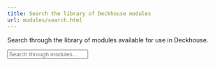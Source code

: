 ```yaml
---
title: Search the library of Deckhouse modules
url: modules/search.html
---
```


<p class="tile__descr">Search through the library of modules available for use in Deckhouse.</p>

<div class="searchV3">
  <div class="container">
    <div class="input-wrapper">
      <input type="text" id="search-input" placeholder="Search through modules..." class="input">
      <div id="search-results" class="results"></div>
    </div>
  </div>
</div>

<script>
class ModuleSearch {
  constructor() {
    this.searchInput = document.getElementById('search-input');
    this.searchResults = document.getElementById('search-results');
    this.searchIndex = null;
    this.searchData = null;
    this.lunrIndex = null;
    this.lastQuery = '';
    this.currentResults = {
      config: [],
      other: []
    };
    this.displayedCounts = {
      config: 5,
      other: 5
    };
    this.isDataLoaded = false;
    
    this.init();
  }

  async init() {
    this.setupEventListeners();
    
    // Hide search results by default
    this.searchResults.style.display = 'none';
  }

  setupEventListeners() {
    this.searchInput.addEventListener('input', (e) => {
      const query = e.target.value.trim();
      if (query.length > 0) {
        // Show search results when user starts typing
        this.searchResults.style.display = 'flex';
        this.handleSearch(query);
      } else {
        // Hide search results when search is cleared
        this.searchResults.style.display = 'none';
      }
    });

    this.searchInput.addEventListener('keydown', (e) => {
      if (e.key === 'Enter') {
        e.preventDefault();
        const query = e.target.value.trim();
        if (query.length > 0) {
          this.searchResults.style.display = 'flex';
          this.handleSearch(query);
        }
      }
    });
  }

  async loadSearchIndex() {
    if (this.isDataLoaded) {
      return; // Already loaded
    }

    try {
      this.showLoading();
      
      const response = await fetch('/modules/search-embedded-modules-index.json');
      if (!response.ok) {
        throw new Error(`Failed to load search index: ${response.status}`);
      }
      
      this.searchData = await response.json();
      this.buildLunrIndex();
      this.isDataLoaded = true;
      this.hideLoading();
    } catch (error) {
      console.error('Error loading search index:', error);
      this.showError('Failed to load search index. Please try again later.');
    }
  }

  buildLunrIndex() {
    const searchData = this.searchData;
    
    this.lunrIndex = lunr(function() {
      this.field('title', { boost: 10 });
      this.field('keywords', { boost: 8 });
      this.field('summary', { boost: 5 });
      this.field('content', { boost: 1 });
      this.ref('id');
      
      // Add documents from the documents array
      if (searchData.documents) {
        searchData.documents.forEach((doc, index) => {
          this.add({
            id: `doc_${index}`,
            title: doc.title || '',
            keywords: doc.keywords || '',
            summary: doc.summary || '',
            content: doc.content || '',
            url: doc.url || '',
            module: doc.module || '',
            type: 'document'
          });
        });
      }
      
      // Add parameters from the parameters array
      if (searchData.parameters) {
        searchData.parameters.forEach((param, index) => {
          this.add({
            id: `param_${index}`,
            title: param.name || '',
            keywords: param.keywords || '',
            resName: param.resName || '',
            content: param.content || '',
            url: param.url || '',
            module: param.module || '',
            type: 'parameter'
          });
        });
      }
    });
  }

  async handleSearch(query) {
    if (!query.trim()) {

      this.lastQuery = '';
      this.resetPagination();
      return;
    }

    // Load search data on demand if not already loaded
    if (!this.isDataLoaded) {
      await this.loadSearchIndex();
    }

    if (!this.lunrIndex) {
      this.showError('Search index not loaded yet.');
      return;
    }

    try {
      this.lastQuery = query;
      this.resetPagination();
      
      const results = this.lunrIndex.search(query);
      
      // Apply additional boosting for parameters
      const boostedResults = results.map(result => {
        const docId = result.ref;
        let doc;
        
        // Determine which array the result comes from
        if (docId.startsWith('doc_')) {
          const index = parseInt(docId.replace('doc_', ''));
          doc = this.searchData.documents[index];
        } else if (docId.startsWith('param_')) {
          const index = parseInt(docId.replace('param_', ''));
          doc = this.searchData.parameters[index];
        }
        
        if (!doc) return result;

        let boost = 1;
        if (doc.type === 'parameter' && doc.content && doc.content.includes('resources__prop_name')) {
          boost = 1.5; // Additional boost for parameters with properties
        } else if (doc.type === 'parameter') {
          boost = 1.2; // Moderate boost for parameters
        }
        
        return {
          ...result,
          score: result.score * boost
        };
      });
      
      // Sort by boosted score
      boostedResults.sort((a, b) => b.score - a.score);
      
      // Store current results and display them
      this.currentResults = this.groupResults(boostedResults);
      this.displayResults();

    } catch (error) {
      console.error('Search error:', error);
      this.showError('An error occurred during search.');
    }
  }

  groupResults(results) {
    const configResults = [];
    const otherResults = [];

    results.forEach(result => {
      const docId = result.ref;
      let doc;
      
      // Determine which array the result comes from
      if (docId.startsWith('doc_')) {
        const index = parseInt(docId.replace('doc_', ''));
        doc = this.searchData.documents[index];
        doc.type = 'document';
      } else if (docId.startsWith('param_')) {
        const index = parseInt(docId.replace('param_', ''));
        doc = this.searchData.parameters[index];
        doc.type = 'parameter';
      }
      
      if (doc) {
        // Configuration results come from parameters array
        if (doc.type === 'parameter') {
          configResults.push(result);
        } else {
          // Other documentation comes from documents array
          otherResults.push(result);
        }
      }
    });

    return {
      config: configResults,
      other: otherResults
    };
  }

  displayResults() {
    if (this.currentResults.config.length === 0 && this.currentResults.other.length === 0) {
      this.showNoResults(this.lastQuery);
      return;
    }

    let resultsHtml = '';

    // Display configuration results first
    if (this.currentResults.config.length > 0) {
      resultsHtml += `
        <div class="results-group">
          <div class="results-group-header">{{< translate "api" >}}</div>
          ${this.renderResultGroup(this.currentResults.config, this.lastQuery, 'config')}
        </div>
      `;
    }

    // Display other results
    if (this.currentResults.other.length > 0) {
      resultsHtml += `
        <div class="results-group">
          <div class="results-group-header">{{< translate "Documentation" >}}</div>
          ${this.renderResultGroup(this.currentResults.other, this.lastQuery, 'other')}
        </div>
      `;
    }

    this.searchResults.innerHTML = resultsHtml;
  }

  renderResultGroup(results, query, groupType) {
    const displayedCount = this.displayedCounts[groupType];
    const topResults = results.slice(0, displayedCount);
    
    let html = '';
    
    // Render visible results
    topResults.forEach(result => {
      const docId = result.ref;
      let doc;
      
      // Determine which array the result comes from
      if (docId.startsWith('doc_')) {
        const index = parseInt(docId.replace('doc_', ''));
        doc = this.searchData.documents[index];
      } else if (docId.startsWith('param_')) {
        const index = parseInt(docId.replace('param_', ''));
        doc = this.searchData.parameters[index];
      }
      
      if (!doc) return;
      
      let title, summary, module, description;
      
      if (groupType === 'config') {
        // For configuration results (parameters)
        title = this.highlightText(doc.name || '', query);
        summary = this.highlightText(doc.resName || '', query);
        module = doc.module ? `<div class="result-module">${doc.module}</div>` : '';
        description = this.highlightText(doc.content || '', query);
      } else {
        // For other documentation
        title = this.highlightText(doc.title || '', query);
        summary = this.highlightText(doc.summary || '', query);
        module = doc.module ? `<div class="result-module">${doc.module}</div>` : '';
        description = summary || this.getRelevantContentSnippet(doc.content || '', query);
      }
      
      html += `
        <a href="${doc.url || '#'}" class="result-item">
          <div class="result-title">${title}</div>
          ${module}
          <div class="result-description">${description}</div>
        </a>
      `;
    });
    
    // Add "More" button if there are more results to show
    if (displayedCount < results.length) {
      html += `
        <button class="tile__pagination" onclick="window.moduleSearch.loadMore('${groupType}')">
          <p class="tile__pagination--descr">${"{{< translate "show_more_pattern" >}}".replace("%s", Math.min(5, results.length - displayedCount))}</p>
          <svg width="16" height="16" viewBox="0 0 16 16" fill="none" xmlns="http://www.w3.org/2000/svg">
            <path fill-rule="evenodd" clip-rule="evenodd" d="M8 1C8.55229 1 9 1.44772 9 2V7L14 7C14.5523 7 15 7.44772 15 8C15 8.55229 14.5523 9 14 9L9 9L9 14C9 14.5523 8.55229 15 8 15C7.44772 15 7 14.5523 7 14L7 9H2C1.44772 9 1 8.55229 1 8C1 7.44772 1.44772 7 2 7L7 7L7 2C7 1.44772 7.44772 1 8 1Z" fill="#0D69F2"/>
          </svg>
        </button>
      `;
    }
    
    return html;
  }

  loadMore(groupType) {
    if (groupType === 'config' || groupType === 'other') {
      this.displayedCounts[groupType] += 5;
      this.displayResults();
    }
  }

  resetPagination() {
    this.displayedCounts = {
      config: 5,
      other: 5
    };
  }

  getRelevantContentSnippet(content, query) {
    if (!content || !query) return '';
    
    // Split content into sentences or paragraphs
    const sentences = content.split(/[.!?]+/).filter(s => s.trim().length > 0);
    
    // Find sentences that contain the search query
    const relevantSentences = sentences.filter(sentence => 
      sentence.toLowerCase().includes(query.toLowerCase())
    );
    
    if (relevantSentences.length > 0) {
      // Take the first relevant sentence and truncate if too long
      let snippet = relevantSentences[0].trim();
      if (snippet.length > 200) {
        snippet = snippet.substring(0, 200) + '...';
      }
      return this.highlightText(snippet, query);
    }
    
    // If no exact matches, find sentences with partial matches
    const queryWords = query.toLowerCase().split(/\s+/).filter(w => w.length > 2);
    const scoredSentences = sentences.map(sentence => {
      const lowerSentence = sentence.toLowerCase();
      let score = 0;
      queryWords.forEach(word => {
        if (lowerSentence.includes(word)) {
          score += word.length; // Longer words get higher scores
        }
      });
      return { sentence, score };
    }).filter(item => item.score > 0);
    
    if (scoredSentences.length > 0) {
      // Sort by score and take the best match
      scoredSentences.sort((a, b) => b.score - a.score);
      let snippet = scoredSentences[0].sentence.trim();
      if (snippet.length > 200) {
        snippet = snippet.substring(0, 200) + '...';
      }
      return this.highlightText(snippet, query);
    }
    
    // Fallback: take the first sentence and truncate
    if (sentences.length > 0) {
      let snippet = sentences[0].trim();
      if (snippet.length > 200) {
        snippet = snippet.substring(0, 200) + '...';
      }
      return snippet;
    }
    
    return '';
  }

  highlightText(text, query) {
    if (!text) return '';
    
    const regex = new RegExp(`(${query.replace(/[.*+?^${}()|[\]\\]/g, '\\$&')})`, 'gi');
    return text.replace(regex, '<mark>$1</mark>');
  }

  showLoading() {
    this.searchResults.style.display = 'flex';
    this.searchResults.innerHTML = '<div class="search-loading">Loading search index...</div>';
  }

  hideLoading() {
    // Loading will be replaced by results or message
  }

  showMessage(message) {
    this.searchResults.style.display = 'flex';
    this.searchResults.innerHTML = `<div class="no-results">${message}</div>`;
  }

  showNoResults(query) {
    this.searchResults.style.display = 'flex';
    this.searchResults.innerHTML = `
      <div class="no-results">
        No modules found for "${query}". Try different keywords or check your spelling.
      </div>
    `;
  }

  showError(message) {
    this.searchResults.style.display = 'flex';
    this.searchResults.innerHTML = `<div class="no-results">${message}</div>`;
  }
}

// Initialize search when DOM is loaded
document.addEventListener('DOMContentLoaded', () => {
  window.moduleSearch = new ModuleSearch();
});
</script>
